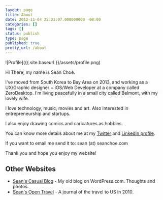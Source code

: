 ```yaml
---
layout: page
title: About
date: 2012-11-04 22:23:07.000000000 -08:00
categories: []
tags: []
status: publish
type: page
published: true
pretty_url: /about
---
```

![Profile]({{ site.baseurl }}/assets/profile.png)

Hi There, my name is Sean Choe.

I've moved from South Korea to Bay Area on 2013, and working as a UX/Graphic designer + iOS/Web Developer at a company called ZeroDesktop. I'm living peacefully in a small city called Belmont, with my lovely wife.

I love technology, music, movies and art. Also interested in entrepreneurship and startups.

I also enjoy drawing comics and caricatures as hobbies.

You can know more details about me at my [Twitter](http://twitter.com/seanchoe) and [LinkedIn profile](http://linkedin.com/in/seanchoe).

If you want to email me send it to: sean (at) seanchoe.com

Thank you and hope you enjoy my website!

Other Websites
--------------

- [Sean's Casual Blog](http://seanchoe.wordpress.com) - My old blog on WordPress.com. Thoughts and photos.
- [Sean's Open Travel](http://seanopentravel.wordpress.com/) - A journal of the travel to US in 2010.
